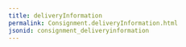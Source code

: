 ```yaml
---
title: deliveryInformation
permalink: Consignment.deliveryInformation.html
jsonid: consignment_deliveryinformation
---
```

